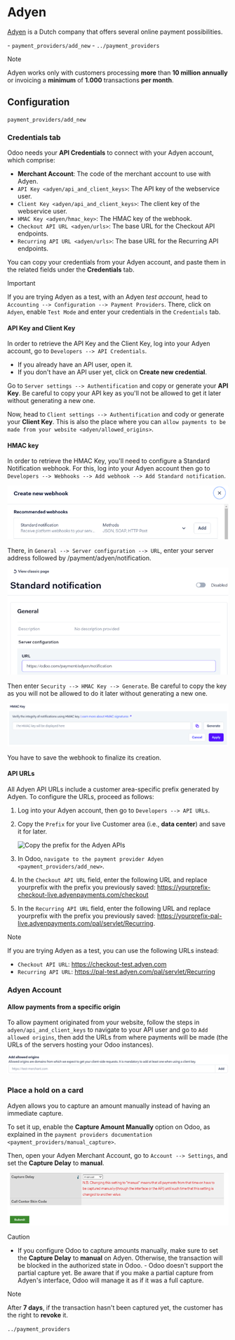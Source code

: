 # Adyen

[Adyen](https://www.adyen.com/) is a Dutch company that offers several
online payment possibilities.

<div class="seealso">

\- `payment_providers/add_new` - `../payment_providers`

</div>

> [!NOTE]
> Adyen works only with customers processing **more** than **10 million
> annually** or invoicing a **minimum** of **1.000** transactions **per
> month**.

## Configuration

<div class="seealso">

`payment_providers/add_new`

</div>

### Credentials tab

Odoo needs your **API Credentials** to connect with your Adyen account,
which comprise:

- **Merchant Account**: The code of the merchant account to use with
  Adyen.
- `API Key <adyen/api_and_client_keys>`: The API key of the webservice
  user.
- `Client Key <adyen/api_and_client_keys>`: The client key of the
  webservice user.
- `HMAC Key <adyen/hmac_key>`: The HMAC key of the webhook.
- `Checkout API URL <adyen/urls>`: The base URL for the Checkout API
  endpoints.
- `Recurring API URL <adyen/urls>`: The base URL for the Recurring API
  endpoints.

You can copy your credentials from your Adyen account, and paste them in
the related fields under the **Credentials** tab.

> [!IMPORTANT]
> If you are trying Adyen as a test, with an Adyen *test account*, head
> to `Accounting --> Configuration --> Payment Providers`. There, click
> on `Adyen`, enable `Test Mode` and enter your credentials in the
> `Credentials` tab.

#### API Key and Client Key

In order to retrieve the API Key and the Client Key, log into your Adyen
account, go to `Developers --> API Credentials`.

- If you already have an API user, open it.
- If you don't have an API user yet, click on **Create new credential**.

Go to `Server settings --> Authentification` and copy or generate your
**API Key**. Be careful to copy your API key as you'll not be allowed to
get it later without generating a new one.

Now, head to `Client settings --> Authentification` and cody or generate
your **Client Key**. This is also the place where you can
`allow payments to be made from your
website <adyen/allowed_origins>`.

#### HMAC key

In order to retrieve the HMAC Key, you'll need to configure a
<span class="title-ref">Standard Notification</span> webhook. For this,
log into your Adyen account then go to
`Developers --> Webhooks --> Add webhook
--> Add Standard notification`.

<img src="adyen/adyen-add-webhook.png" class="align-center"
alt="Configure a webhook." />

There, in `General --> Server configuration --> URL`, enter your server
address followed by
<span class="title-ref">/payment/adyen/notification</span>.

<img src="adyen/adyen-webhook-url.png" class="align-center"
alt="Enter the notification URL." />

Then enter `Security --> HMAC Key --> Generate`. Be careful to copy the
key as you will not be allowed to do it later without generating a new
one.

<img src="adyen/adyen-hmac-key.png" class="align-center"
alt="Generate a HMAC key and save it." />

You have to save the webhook to finalize its creation.

#### API URLs

All Adyen API URLs include a customer area-specific prefix generated by
Adyen. To configure the URLs, proceed as follows:

1.  Log into your Adyen account, then go to `Developers --> API URLs`.

2.  Copy the `Prefix` for your live Customer area (i.e., **data
    center**) and save it for later.

    ![Copy the prefix for the Adyen APIs](adyen/adyen-api-urls.png)

3.  In Odoo,
    `navigate to the payment provider Adyen <payment_providers/add_new>`.

4.  In the `Checkout API URL` field, enter the following URL and replace
    <span class="title-ref">yourprefix</span> with the prefix you
    previously saved:
    <span class="title-ref">https://yourprefix-checkout-live.adyenpayments.com/checkout</span>

5.  In the `Recurring API URL` field, enter the following URL and
    replace <span class="title-ref">yourprefix</span> with the prefix
    you previously saved:
    <span class="title-ref">https://yourprefix-pal-live.adyenpayments.com/pal/servlet/Recurring</span>.

> [!NOTE]
> If you are trying Adyen as a test, you can use the following URLs
> instead:
>
> - `Checkout API URL`:
>   <span class="title-ref">https://checkout-test.adyen.com</span>
> - `Recurring API URL`:
>   <span class="title-ref">https://pal-test.adyen.com/pal/servlet/Recurring</span>

### Adyen Account

#### Allow payments from a specific origin

To allow payment originated from your website, follow the steps in
`adyen/api_and_client_keys` to navigate to your API user and go to
`Add allowed origins`, then add the URLs from where payments will be
made (the URLs of the servers hosting your Odoo instances).

<img src="adyen/adyen-allowed-origins.png" class="align-center"
alt="Allows payments originated from a specific domain." />

### Place a hold on a card

Adyen allows you to capture an amount manually instead of having an
immediate capture.

To set it up, enable the **Capture Amount Manually** option on Odoo, as
explained in the
`payment providers documentation <payment_providers/manual_capture>`.

Then, open your Adyen Merchant Account, go to `Account --> Settings`,
and set the **Capture Delay** to **manual**.

<img src="adyen/adyen_capture_delay.png" class="align-center"
alt="Capture Delay settings in Adyen" />

> [!CAUTION]
> - If you configure Odoo to capture amounts manually, make sure to set
> the **Capture Delay** to **manual** on Adyen. Otherwise, the
> transaction will be blocked in the authorized state in Odoo. - Odoo
> doesn't support the partial capture yet. Be aware that if you make a
> partial capture from Adyen's interface, Odoo will manage it as if it
> was a full capture.

> [!NOTE]
> After **7 days**, if the transaction hasn't been captured yet, the
> customer has the right to **revoke** it.

<div class="seealso">

`../payment_providers`

</div>
